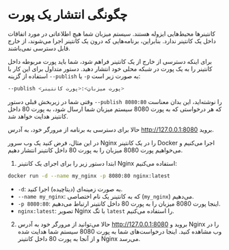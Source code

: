 # چگونگی انتشار یک پورت


کانتینرها محیط‌هایی ایزوله هستند. سیستم میزبان شما هیچ اطلاعاتی در مورد اتفاقات داخل یک کانتینر ندارد. بنابراین، برنامه‌هایی که درون یک کانتینر اجرا می‌شوند، از خارج قابل دسترسی نمی‌باشند.


برای اینکه دسترسی از خارج از یک کانتینر فراهم شود، شما باید پورت مربوطه داخل کانتینر را به یک پورت در شبکه محلی خود انتشار دهید. دستور متداول برای این کار با استفاده از گزینه `--publish` یا `-p` به صورت زیر است:


```bash
--publish <پورت میزبان>:<پورت کانتینر>
```

وقتی شما در زیربخش قبلی دستور `--publish 8080:80` را نوشته‌اید، این بدان معناست که هر درخواستی که به پورت 8080 سیستم میزبان شما ارسال شود، به پورت 80 داخل کانتینر هدایت خواهد شد.


حالا برای دسترسی به برنامه از مرورگر خود، به آدرس http://127.0.0.1:8080 بروید.



 در این مثال، فرض کنید یک وب سرور Nginx را در یک کانتینر Docker اجرا می‌کنیم و می‌خواهیم پورت 8080 میزبان را به پورت 80 داخل کانتینر انتشار دهیم.

1. ابتدا دستور زیر را برای اجرای یک کانتینر Nginx استفاده می‌کنیم:

```bash
docker run -d --name my_nginx -p 8080:80 nginx:latest
```

- `-d`: به صورت زمینه‌ای (دیتاچیده) اجرا کنید.
- `--name my_nginx`: که به کانتینر یک نام اختصاصی (`my_nginx`) می‌دهیم.
- `-p 8080:80`: اینجا پورت 8080 میزبان را به پورت 80 داخل کانتینر ارتباط می‌دهیم.
- `nginx:latest`: تصویر Nginx با تگ `latest` را استفاده می‌کنیم.

2. حالا می‌توانید از مرورگر خود به آدرس http://127.0.0.1:8080 بروید و Nginx را در وب مشاهده کنید. اینجا درخواست‌های شما به پورت 8080 سیستم شما هدایت شده و از آنجا به پورت 80 داخل کانتینر Nginx می‌رسد.
